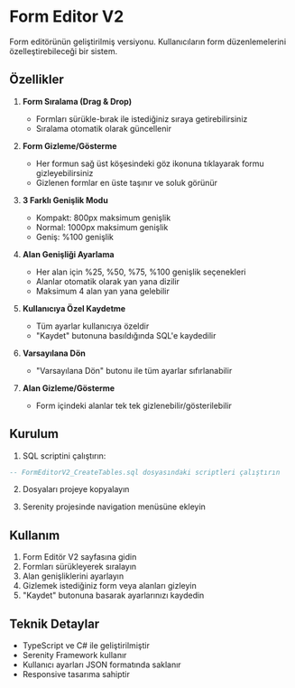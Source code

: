 # Form Editor V2

Form editörünün geliştirilmiş versiyonu. Kullanıcıların form düzenlemelerini özelleştirebileceği bir sistem.

## Özellikler

1. **Form Sıralama (Drag & Drop)**
   - Formları sürükle-bırak ile istediğiniz sıraya getirebilirsiniz
   - Sıralama otomatik olarak güncellenir

2. **Form Gizleme/Gösterme**
   - Her formun sağ üst köşesindeki göz ikonuna tıklayarak formu gizleyebilirsiniz
   - Gizlenen formlar en üste taşınır ve soluk görünür

3. **3 Farklı Genişlik Modu**
   - Kompakt: 800px maksimum genişlik
   - Normal: 1000px maksimum genişlik
   - Geniş: %100 genişlik

4. **Alan Genişliği Ayarlama**
   - Her alan için %25, %50, %75, %100 genişlik seçenekleri
   - Alanlar otomatik olarak yan yana dizilir
   - Maksimum 4 alan yan yana gelebilir

5. **Kullanıcıya Özel Kaydetme**
   - Tüm ayarlar kullanıcıya özeldir
   - "Kaydet" butonuna basıldığında SQL'e kaydedilir

6. **Varsayılana Dön**
   - "Varsayılana Dön" butonu ile tüm ayarlar sıfırlanabilir

7. **Alan Gizleme/Gösterme**
   - Form içindeki alanlar tek tek gizlenebilir/gösterilebilir

## Kurulum

1. SQL scriptini çalıştırın:
```sql
-- FormEditorV2_CreateTables.sql dosyasındaki scriptleri çalıştırın
```

2. Dosyaları projeye kopyalayın

3. Serenity projesinde navigation menüsüne ekleyin

## Kullanım

1. Form Editör V2 sayfasına gidin
2. Formları sürükleyerek sıralayın
3. Alan genişliklerini ayarlayın
4. Gizlemek istediğiniz form veya alanları gizleyin
5. "Kaydet" butonuna basarak ayarlarınızı kaydedin

## Teknik Detaylar

- TypeScript ve C# ile geliştirilmiştir
- Serenity Framework kullanır
- Kullanıcı ayarları JSON formatında saklanır
- Responsive tasarıma sahiptir